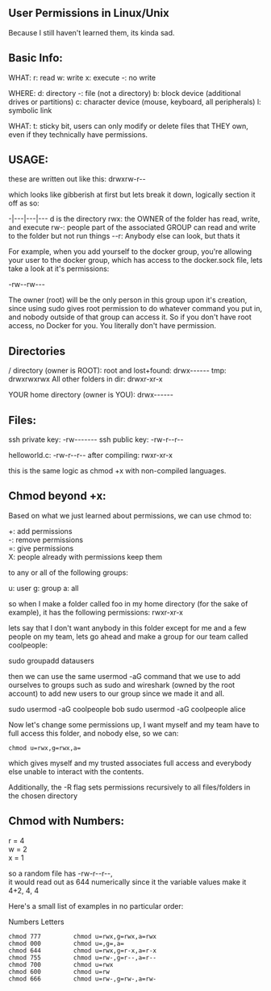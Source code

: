User Permissions in Linux/Unix
------------------------------
Because I still haven't learned them, its kinda sad.

Basic Info:
----------
WHAT:
r: read
w: write
x: execute
-: no write

WHERE:
d: directory
-: file (not a directory)
b: block device (additional drives or partitions)
c: character device (mouse, keyboard, all peripherals)
l: symbolic link

WHAT:
t: sticky bit, users can only modify or delete files that THEY own, even if they technically have permissions.

USAGE:
-----
these are written out like this:
drwxrw-r--

which looks like gibberish at first but lets break it down, logically section it off as so: 

-|---|---|---
d is the directory
  rwx: the OWNER of the folder has read, write, and execute
      rw-: people part of the associated GROUP can read and write to the folder but not run things
          --r: Anybody else can look, but thats it


For example, when you add yourself to the docker group, you're allowing your user to the docker group, which has access to the docker.sock file, lets take a look at it's permissions:

-rw--rw---

The owner (root) will be the only person in this group upon it's creation, since using sudo gives root permission to do whatever command you put in, and nobody outside of that group can access it. So if you don't have root access, no Docker for you. You literally don't have permission. 

Directories
-----------
/ directory (owner is ROOT):
root and lost+found: drwx------ 
tmp: drwxrwxrwx 
All other folders in dir: drwxr-xr-x 

YOUR home directory (owner is YOU):
drwx------


Files:
------
ssh private key: -rw------- 
ssh public key: -rw-r--r--

helloworld.c: -rw-r--r--
after compiling: rwxr-xr-x

this is the same logic as chmod +x with non-compiled languages.  


Chmod beyond +x:
---------------
Based on what we just learned about permissions, we can use chmod to:

+: add permissions   
-: remove permissions  
=: give permissions  
X: people already with permissions keep them  

to any or all of the following groups:

u: user
g: group 
a: all

so when I make a folder called foo in my home directory (for the sake of example), it has the following permissions: rwxr-xr-x 

lets say that I don't want anybody in this folder except for me and a few people on my team, lets go ahead and make a group for our team called coolpeople:

sudo groupadd datausers

then we can use the same usermod -aG command that we use to add ourselves to groups such as sudo and wireshark (owned by the root account) to add new users to our group since we made it and all.

sudo usermod -aG coolpeople bob
sudo usermod -aG coolpeople alice

Now let's change some permissions up, I want myself and my team have to full access this folder, and nobody else, so we can:

```
chmod u=rwx,g=rwx,a=
```

which gives myself and my trusted associates full access and everybody else unable to interact with the contents.


Additionally, the -R flag sets permissions recursively to all files/folders in the chosen directory 

Chmod with Numbers:
------------------
r = 4  
w = 2  
x = 1  

so a random file has -rw-r--r--,  
it would read out as 644 numerically since it the variable values make it 4+2, 4, 4  


Here's a small list of examples in no particular order:  

Numbers           Letters         
```
chmod 777         chmod u=rwx,g=rwx,a=rwx
chmod 000         chmod u=,g=,a=
chmod 644         chmod u=rwx,g=r-x,a=r-x
chmod 755         chmod u=rw-,g=r--,a=r--
chmod 700         chmod u=rwx
chmod 600         chmod u=rw
chmod 666         chmod u=rw-,g=rw-,a=rw-
```

